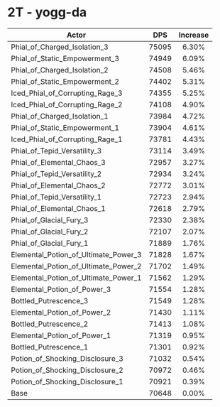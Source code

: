 # 2T - yogg-da
| Actor | DPS | Increase |
|---|:---:|:---:|
|Phial_of_Charged_Isolation_3|75095|6.30%|
|Phial_of_Static_Empowerment_3|74949|6.09%|
|Phial_of_Charged_Isolation_2|74508|5.46%|
|Phial_of_Static_Empowerment_2|74402|5.31%|
|Iced_Phial_of_Corrupting_Rage_3|74355|5.25%|
|Iced_Phial_of_Corrupting_Rage_2|74108|4.90%|
|Phial_of_Charged_Isolation_1|73984|4.72%|
|Phial_of_Static_Empowerment_1|73904|4.61%|
|Iced_Phial_of_Corrupting_Rage_1|73781|4.43%|
|Phial_of_Tepid_Versatility_3|73114|3.49%|
|Phial_of_Elemental_Chaos_3|72957|3.27%|
|Phial_of_Tepid_Versatility_2|72934|3.24%|
|Phial_of_Elemental_Chaos_2|72772|3.01%|
|Phial_of_Tepid_Versatility_1|72723|2.94%|
|Phial_of_Elemental_Chaos_1|72618|2.79%|
|Phial_of_Glacial_Fury_3|72330|2.38%|
|Phial_of_Glacial_Fury_2|72107|2.07%|
|Phial_of_Glacial_Fury_1|71889|1.76%|
|Elemental_Potion_of_Ultimate_Power_3|71828|1.67%|
|Elemental_Potion_of_Ultimate_Power_2|71702|1.49%|
|Elemental_Potion_of_Ultimate_Power_1|71562|1.29%|
|Elemental_Potion_of_Power_3|71554|1.28%|
|Bottled_Putrescence_3|71549|1.28%|
|Elemental_Potion_of_Power_2|71430|1.11%|
|Bottled_Putrescence_2|71413|1.08%|
|Elemental_Potion_of_Power_1|71319|0.95%|
|Bottled_Putrescence_1|71301|0.92%|
|Potion_of_Shocking_Disclosure_3|71032|0.54%|
|Potion_of_Shocking_Disclosure_2|70972|0.46%|
|Potion_of_Shocking_Disclosure_1|70921|0.39%|
|Base|70648|0.00%|
